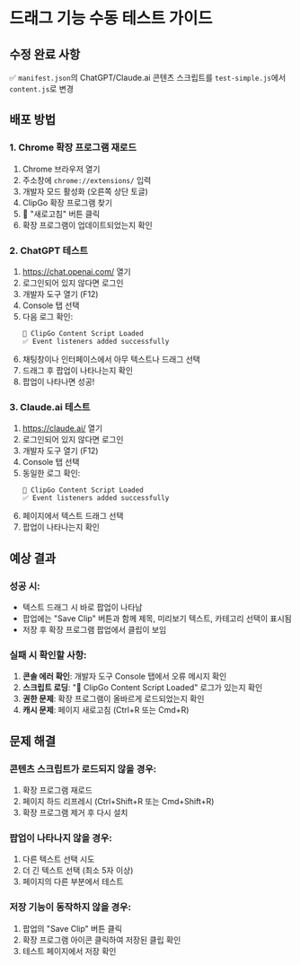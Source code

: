 # 드래그 기능 수동 테스트 가이드

## 수정 완료 사항
✅ `manifest.json`의 ChatGPT/Claude.ai 콘텐츠 스크립트를 `test-simple.js`에서 `content.js`로 변경

## 배포 방법

### 1. Chrome 확장 프로그램 재로드
1. Chrome 브라우저 열기
2. 주소창에 `chrome://extensions/` 입력
3. 개발자 모드 활성화 (오른쪽 상단 토글)
4. ClipGo 확장 프로그램 찾기
5. 🔄 "새로고침" 버튼 클릭
6. 확장 프로그램이 업데이트되었는지 확인

### 2. ChatGPT 테스트
1. https://chat.openai.com/ 열기
2. 로그인되어 있지 않다면 로그인
3. 개발자 도구 열기 (F12)
4. Console 탭 선택
5. 다음 로그 확인:
   ```
   🎯 ClipGo Content Script Loaded
   ✅ Event listeners added successfully
   ```
6. 채팅창이나 인터페이스에서 아무 텍스트나 드래그 선택
7. 드래그 후 팝업이 나타나는지 확인
8. 팝업이 나타나면 성공!

### 3. Claude.ai 테스트
1. https://claude.ai/ 열기
2. 로그인되어 있지 않다면 로그인
3. 개발자 도구 열기 (F12)
4. Console 탭 선택
5. 동일한 로그 확인:
   ```
   🎯 ClipGo Content Script Loaded
   ✅ Event listeners added successfully
   ```
6. 페이지에서 텍스트 드래그 선택
7. 팝업이 나타나는지 확인

## 예상 결과

### 성공 시:
- 텍스트 드래그 시 바로 팝업이 나타남
- 팝업에는 "Save Clip" 버튼과 함께 제목, 미리보기 텍스트, 카테고리 선택이 표시됨
- 저장 후 확장 프로그램 팝업에서 클립이 보임

### 실패 시 확인할 사항:
1. **콘솔 에러 확인**: 개발자 도구 Console 탭에서 오류 메시지 확인
2. **스크립트 로딩**: "🎯 ClipGo Content Script Loaded" 로그가 있는지 확인
3. **권한 문제**: 확장 프로그램이 올바르게 로드되었는지 확인
4. **캐시 문제**: 페이지 새로고침 (Ctrl+R 또는 Cmd+R)

## 문제 해결

### 콘텐츠 스크립트가 로드되지 않을 경우:
1. 확장 프로그램 재로드
2. 페이지 하드 리프레시 (Ctrl+Shift+R 또는 Cmd+Shift+R)
3. 확장 프로그램 제거 후 다시 설치

### 팝업이 나타나지 않을 경우:
1. 다른 텍스트 선택 시도
2. 더 긴 텍스트 선택 (최소 5자 이상)
3. 페이지의 다른 부분에서 테스트

### 저장 기능이 동작하지 않을 경우:
1. 팝업의 "Save Clip" 버튼 클릭
2. 확장 프로그램 아이콘 클릭하여 저장된 클립 확인
3. 테스트 페이지에서 저장 확인